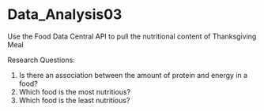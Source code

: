 # Data_Analysis03
Use the Food Data Central API to pull the nutritional content of Thanksgiving Meal

Research Questions:

  1. Is there an association between the amount of protein and energy in a food?
  2. Which food is the most nutritious?
  3. Which food is the least nutritious?
